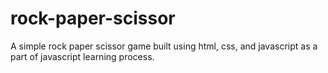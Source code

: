 # rock-paper-scissor
A simple rock paper scissor game built using html, css, and javascript as a part of javascript learning process.
